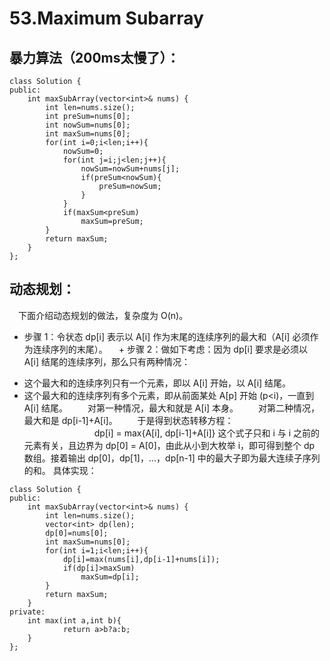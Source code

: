 # 53.Maximum Subarray
## 暴力算法（200ms太慢了）：
```
class Solution {
public:
    int maxSubArray(vector<int>& nums) {
        int len=nums.size();
        int preSum=nums[0];
        int nowSum=nums[0];
        int maxSum=nums[0];
        for(int i=0;i<len;i++){
            nowSum=0;
            for(int j=i;j<len;j++){
                nowSum=nowSum+nums[j];
                if(preSum<nowSum){
                    preSum=nowSum;
                }
            }
            if(maxSum<preSum)
                maxSum=preSum; 
        }
        return maxSum;
    }
};
```
## 动态规划：
　下面介绍动态规划的做法，复杂度为 O(n)。
  - 步骤 1：令状态 dp[i] 表示以 A[i] 作为末尾的连续序列的最大和（A[i] 必须作为连续序列的末尾）。
　+ 步骤 2：做如下考虑：因为 dp[i] 要求是必须以 A[i] 结尾的连续序列，那么只有两种情况：
  + 这个最大和的连续序列只有一个元素，即以 A[i] 开始，以 A[i] 结尾。
  + 这个最大和的连续序列有多个元素，即从前面某处 A[p] 开始 (p<i)，一直到 A[i] 结尾。
　　对第一种情况，最大和就是 A[i] 本身。
　　对第二种情况，最大和是 dp[i-1]+A[i]。
　　于是得到状态转移方程：
　　　　　　　　dp[i] = max{A[i], dp[i-1]+A[i]}
这个式子只和 i 与 i 之前的元素有关，且边界为 dp[0] = A[0]，由此从小到大枚举 i，即可得到整个 dp 数组。接着输出 dp[0]，dp[1]，...，dp[n-1] 中的最大子即为最大连续子序列的和。
具体实现：
```
class Solution {
public:
    int maxSubArray(vector<int>& nums) {
        int len=nums.size();
        vector<int> dp(len);
        dp[0]=nums[0];
        int maxSum=nums[0];
        for(int i=1;i<len;i++){
            dp[i]=max(nums[i],dp[i-1]+nums[i]);
            if(dp[i]>maxSum)
                maxSum=dp[i];
        }
        return maxSum;
    }
private:
    int max(int a,int b){
            return a>b?a:b;
    }
};
```
